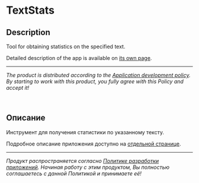 # TextStats

## Description

Tool for obtaining statistics on the specified text.

Detailed description of the app is available on [its own page](https://adslbarxatov.github.io/TextStats).

---

*The product is distributed according to the [Application development policy](https://adslbarxatov.github.io/ADP).
By starting to work with this product, you fully agree with this Policy and accept it!*

&nbsp;



## Описание

Инструмент для получения статистики по указанному тексту.

Подробное описание приложения доступно на [отдельной странице](https://adslbarxatov.github.io/TextStats/ru).

---

*Продукт распространяется согласно [Политике разработки приложений](https://adslbarxatov.github.io/ADP/ru).
Начиная работу с этим продуктом, Вы полностью соглашаетесь с данной Политикой и принимаете её!*
